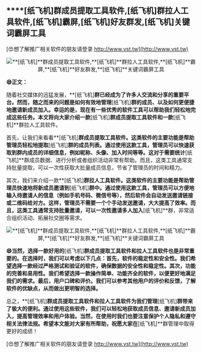 ## ****[纸飞机]**群成员提取工具软件,**[纸飞机]**群拉人工具软件,**[纸飞机]**霸屏,**[纸飞机]**好友群发,**[纸飞机]**关键词霸屏工具**

[😍想了解推广相关软件的朋友请登录 http://www.vst.tw](http://www.vst.tw)

 <center><img src="https://vst.tw/MP4/tuiguang/png/0.png" alt="**[纸飞机]**群成员提取工具软件,**[纸飞机]**群拉人工具软件,**[纸飞机]**霸屏,**[纸飞机]**好友群发,**[纸飞机]**关键词霸屏工具"></center>

**😄正文：**

随着社交媒体的迅猛发展，**[纸飞机]**群已经成为了许多人交流和分享的重要平台。然而，随之而来的问题是如何有效地管理**[纸飞机]**群的成员、以及如何更便捷地邀请新成员加入。幸运的是，现在有一些优秀的软件工具可以帮助我们轻松地完成这些任务。本文将向大家介绍一款**[纸飞机]**群成员提取工具软件和一款**[纸飞机]**群拉人工具软件。

首先，让我们来看看**[纸飞机]**群成员提取工具软件。这类软件的主要功能是帮助管理员轻松地提取**[纸飞机]**群的成员列表。通过使用这款工具，管理员可以快速获取到群内成员的详细信息，例如昵称、头像、加入时间等等。这对于需要统计**[纸飞机]**群成员数据、进行分析或者组织活动非常有帮助。而且，这类工具通常支持批量提取，可以一次性获取大批量成员信息，节省了管理员的时间和精力。

其次，我们来介绍一款**[纸飞机]**群拉人工具软件。这类软件的主要功能是帮助管理员快速地将新成员邀请到**[纸飞机]**群中。通过使用这款工具，管理员可以方便地输入待邀请人的信息（例如手机号码、微信号等），然后软件会自动发送邀请链接或二维码给对方。这样，管理员不需要一个个手动发送邀请，大大提高了效率。而且，这类工具通常支持批量邀请，可以一次性邀请多人加入**[纸飞机]**群，非常适合组织活动、拓展社交圈等需求。

 <center><img src="https://vst.tw/MP4/tuiguang/png/3.png" alt="**[纸飞机]**群成员提取工具软件,**[纸飞机]**群拉人工具软件,**[纸飞机]**霸屏,**[纸飞机]**好友群发,**[纸飞机]**关键词霸屏工具"></center>

**😄当然，选择一款好用的**[纸飞机]**群成员提取工具软件和拉人工具软件也是非常重要的。在选择时，我们可以考虑以下几点：首先，软件的稳定性和安全性。我们希望选择一款经过严格测试和验证的软件，确保数据的安全性和稳定性。其次，功能的完善和易用性。我们希望选择一款操作简单、功能齐全的软件，以便更好地满足我们的需求。最后，用户口碑和评价。我们可以参考其他用户的评价和反馈，了解软件的优缺点，从而做出更明智的选择。**

总之，**[纸飞机]**群成员提取工具软件和拉人工具软件为我们管理**[纸飞机]**群带来了极大的便利。通过使用这些软件，我们可以轻松地获取成员信息、邀请新成员加入，提高管理效率和用户体验。当然，在使用时我们也要注意保护个人隐私和遵守相关法律法规。希望本文能对大家有所帮助，祝愿大家在**[纸飞机]**群管理中取得更好的成绩！

[😍想了解推广相关软件的朋友请登录 http://www.vst.tw](http://www.vst.tw)



